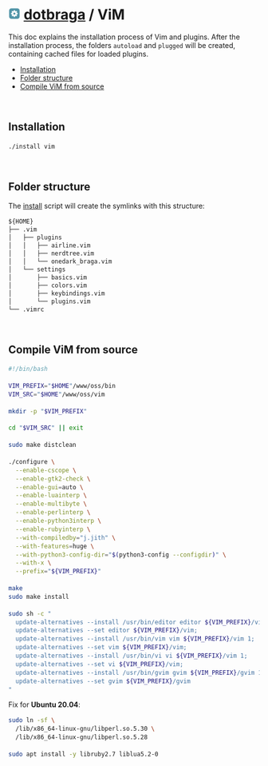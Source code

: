 <h1>
  <img src="../images/icons/config-icon.png" width="24" /> <a href="../README.md"><b>dotbraga</b></a> / ViM
</h1>

This doc explains the installation process of Vim and plugins. After the installation process, the folders `autoload` and `plugged` will be created, containing cached files for loaded plugins.

<!-- TOC -->

- [Installation](#installation)
- [Folder structure](#folder-structure)
- [Compile ViM from source](#compile-vim-from-source)

<!-- /TOC -->

<br/>

## Installation

``` bash
./install vim
```

<br/>

## Folder structure

The [install](../../install) script will create the symlinks with this structure:

```
${HOME}
├── .vim
│   ├── plugins
│   │   ├── airline.vim
│   │   ├── nerdtree.vim
│   │   └── onedark_braga.vim
│   └── settings
│       ├── basics.vim
│       ├── colors.vim
│       ├── keybindings.vim
│       └── plugins.vim
└── .vimrc
```

<br/>

## Compile ViM from source

``` bash
#!/bin/bash

VIM_PREFIX="$HOME"/www/oss/bin
VIM_SRC="$HOME"/www/oss/vim

mkdir -p "$VIM_PREFIX"

cd "$VIM_SRC" || exit

sudo make distclean

./configure \
  --enable-cscope \
  --enable-gtk2-check \
  --enable-gui=auto \
  --enable-luainterp \
  --enable-multibyte \
  --enable-perlinterp \
  --enable-python3interp \
  --enable-rubyinterp \
  --with-compiledby="j.jith" \
  --with-features=huge \
  --with-python3-config-dir="$(python3-config --configdir)" \
  --with-x \
  --prefix="${VIM_PREFIX}"

make
sudo make install

sudo sh -c "
  update-alternatives --install /usr/bin/editor editor ${VIM_PREFIX}/vim 1;
  update-alternatives --set editor ${VIM_PREFIX}/vim;
  update-alternatives --install /usr/bin/vim vim ${VIM_PREFIX}/vim 1;
  update-alternatives --set vim ${VIM_PREFIX}/vim;
  update-alternatives --install /usr/bin/vi vi ${VIM_PREFIX}/vim 1;
  update-alternatives --set vi ${VIM_PREFIX}/vim;
  update-alternatives --install /usr/bin/gvim gvim ${VIM_PREFIX}/gvim 1;
  update-alternatives --set gvim ${VIM_PREFIX}/gvim
"
```

Fix for **Ubuntu 20.04**:
``` bash
sudo ln -sf \
  /lib/x86_64-linux-gnu/libperl.so.5.30 \
  /lib/x86_64-linux-gnu/libperl.so.5.28

sudo apt install -y libruby2.7 liblua5.2-0
```
